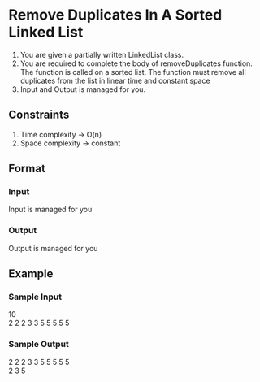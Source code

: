 # Remove Duplicates In A Sorted Linked List

1. You are given a partially written LinkedList class.
2. You are required to complete the body of removeDuplicates function. The function is called on a sorted list. The function must remove all duplicates from the list in linear time and constant space
3. Input and Output is managed for you. 
                               

## Constraints
1. Time complexity -> O(n)  
2. Space complexity -> constant

## Format
### Input
Input is managed for you

### Output
Output is managed for you

## Example
### Sample Input

10  
2 2 2 3 3 5 5 5 5 5

### Sample Output
2 2 2 3 3 5 5 5 5 5   
2 3 5 

